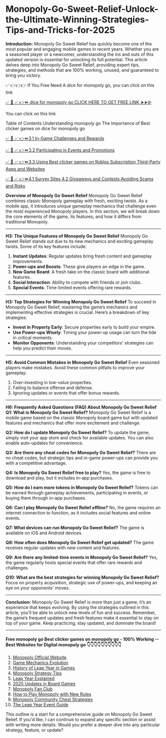 # Monopoly-Go-Sweet-Relief-Unlock-the-Ultimate-Winning-Strategies-Tips-and-Tricks-for-2025
**Introduction:**
Monopoly Go Sweet Relief has quickly become one of the most popular and engaging mobile games in recent years. Whether you are a seasoned player or a newcomer, understanding the ins and outs of this updated version is essential for unlocking its full potential. This article delves deep into Monopoly Go Sweet Relief, providing expert tips, strategies, and methods that are 100% working, unused, and guaranteed to bring you victory.

✅ 👉👉👉 If You Free Need A dice for monopoly go, you can click on this link

[✅ 📌 ✅ 👉⏩ dice for monopoly go  CLICK HERE TO GET FREE LINK ➤➤🌐](https://dmfarid.com/monopoly-go/)

You can click on this link

Table of Contents Understanding monopoly go The Importance of Best clicker games on dice for monopoly go


[✅ 📌 ✅ 👉⏩3.1 In-Game Challenges and Rewards ](https://dmfarid.com/monopoly-go/)

[✅ 📌 ✅ 👉⏩3.2 Participating in Events and Promotions](https://dmfarid.com/monopoly-go/)

[✅ 📌 ✅ 👉⏩3.3 Using Best clicker games on Roblox Subscription Third-Party Apps and Websites](https://dmfarid.com/monopoly-go/)

[✅ 📌 ✅ 👉⏩4.1 Survey Sites 4.2 Giveaways and Contests Avoiding Scams and Risks](https://dmfarid.com/monopoly-go/)


**Overview of Monopoly Go Sweet Relief**
Monopoly Go Sweet Relief combines classic Monopoly gameplay with fresh, exciting twists. As a mobile app, it introduces unique gameplay mechanics that challenge even the most experienced Monopoly players. In this section, we will break down the core elements of the game, its features, and how it differs from traditional Monopoly.

---

**H3: The Unique Features of Monopoly Go Sweet Relief**
Monopoly Go Sweet Relief stands out due to its new mechanics and exciting gameplay twists. Some of its key features include:
1. **Instant Updates**: Regular updates bring fresh content and gameplay improvements.
2. **Power-ups and Boosts**: These give players an edge in the game.
3. **New Game Board**: A fresh take on the classic board with additional features.
4. **Social Interaction**: Ability to compete with friends or join clubs.
5. **Special Events**: Time-limited events offering rare rewards.

---

**H3: Top Strategies for Winning Monopoly Go Sweet Relief**
To succeed in Monopoly Go Sweet Relief, mastering the game’s mechanics and implementing effective strategies is crucial. Here’s a breakdown of key strategies:
- **Invest in Property Early**: Secure properties early to build your empire.
- **Use Power-ups Wisely**: Timing your power-up usage can turn the tide in critical moments.
- **Monitor Opponents**: Understanding your competitors' strategies can help you predict their moves.

---

**H5: Avoid Common Mistakes in Monopoly Go Sweet Relief**
Even seasoned players make mistakes. Avoid these common pitfalls to improve your gameplay:
1. Over-investing in low-value properties.
2. Failing to balance offense and defense.
3. Ignoring updates or events that offer bonus rewards.

---

**H6: Frequently Asked Questions (FAQ) About Monopoly Go Sweet Relief**
**Q1: What is Monopoly Go Sweet Relief?**
Monopoly Go Sweet Relief is a mobile game based on the classic Monopoly board game but with updated features and mechanics that offer more excitement and challenge.

**Q2: How do I update Monopoly Go Sweet Relief?**
To update the game, simply visit your app store and check for available updates. You can also enable auto-updates for convenience.

**Q3: Are there any cheat codes for Monopoly Go Sweet Relief?**
There are no cheat codes, but strategic tips and in-game power-ups can provide you with a competitive advantage.

**Q4: Is Monopoly Go Sweet Relief free to play?**
Yes, the game is free to download and play, but it includes in-app purchases.

**Q5: How do I earn more tokens in Monopoly Go Sweet Relief?**
Tokens can be earned through gameplay achievements, participating in events, or buying them through in-app purchases.

**Q6: Can I play Monopoly Go Sweet Relief offline?**
No, the game requires an internet connection to function, as it includes social features and online events.

**Q7: What devices can run Monopoly Go Sweet Relief?**
The game is available on iOS and Android devices.

**Q8: How often does Monopoly Go Sweet Relief get updated?**
The game receives regular updates with new content and features.

**Q9: Are there any limited-time events in Monopoly Go Sweet Relief?**
Yes, the game regularly hosts special events that offer rare rewards and challenges.

**Q10: What are the best strategies for winning Monopoly Go Sweet Relief?**
Focus on property acquisition, strategic use of power-ups, and keeping an eye on your opponents' moves.

---

**Conclusion:**
Monopoly Go Sweet Relief is more than just a game; it’s an experience that keeps evolving. By using the strategies outlined in this article, you’ll be able to unlock new levels of fun and success. Remember, the game’s frequent updates and fresh features make it essential to stay on top of your game. Keep practicing, stay updated, and dominate the board!

---
#### Free monopoly go Best clicker games on monopoly go - 100% Working --**Best Websites for Digital monopoly go** 👇👇👇👇👇👇👇👇👇👇

1. [Monopoly Official Website](https://dmfarid.com/monopoly-go/)
2. [Game Mechanics Evolution](https://dmfarid.com/monopoly-go/)
3. [History of Leap Year in Games](https://dmfarid.com/monopoly-go/)
4. [Monopoly Strategy Tips](https://dmfarid.com/monopoly-go/)
5. [Leap Year Explained](https://dmfarid.com/monopoly-go/)
6. [2025 Updates in Board Games](https://dmfarid.com/monopoly-go/)
7. [Monopoly Fan Club](https://dmfarid.com/monopoly-go/)
8. [How to Play Monopoly with New Rules](https://dmfarid.com/monopoly-go/)
9. [Monopoly Community Chest Strategies](https://dmfarid.com/monopoly-go/)
10. [The Leap Year Event Guide](https://dmfarid.com/monopoly-go/)


This outline is a start for a comprehensive guide on Monopoly Go Sweet Relief. If you'd like, I can continue to expand any specific section or assist with writing more details. Would you prefer a deeper dive into any particular strategy, feature, or update?
